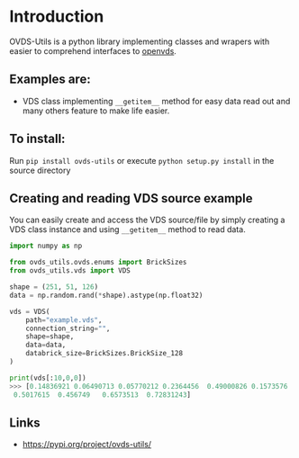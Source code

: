 # Introduction

OVDS-Utils is a python library implementing classes and wrapers with easier to comprehend interfaces to [openvds](https://community.opengroup.org/osdu/platform/domain-data-mgmt-services/seismic/open-vds).

## Examples are:
 * VDS class implementing ``__getitem__`` method for easy data read out and many others feature to make life easier.

## To install:

Run ``pip install ovds-utils`` or execute ``python setup.py install`` in the source directory


## Creating and reading VDS source example

You can easily create and access the VDS source/file by simply creating a VDS class instance and using ``__getitem__`` method to read data.

```python
import numpy as np

from ovds_utils.ovds.enums import BrickSizes
from ovds_utils.vds import VDS

shape = (251, 51, 126)
data = np.random.rand(*shape).astype(np.float32)

vds = VDS(
    path="example.vds",
    connection_string="",
    shape=shape,
    data=data,
    databrick_size=BrickSizes.BrickSize_128
)

print(vds[:10,0,0])
>>> [0.14836921 0.06490713 0.05770212 0.2364456  0.49000826 0.1573576
 0.5017615  0.456749   0.6573513  0.72831243]
```

## Links
* https://pypi.org/project/ovds-utils/